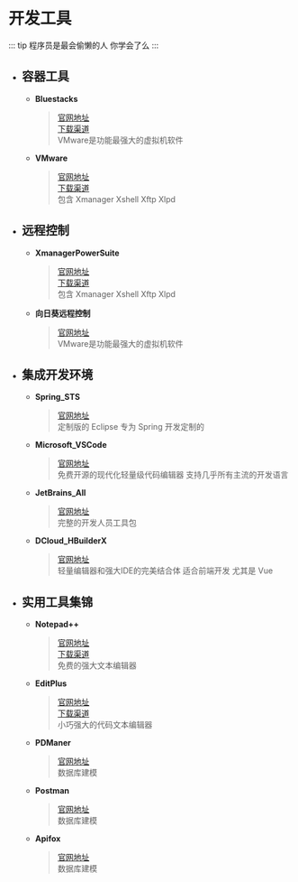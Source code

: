 # 开发工具

::: tip
程序员是最会偷懒的人 你学会了么
:::

- ## 容器工具

    - **Bluestacks**
      > [官网地址](https://www.bluestacks.com)  
      [下载渠道](https://www.bluestacks.com/bluestacks-5.html)  
      VMware是功能最强大的虚拟机软件

    - **VMware**
      > [官网地址](https://www.xshellcn.com)  
      [下载渠道](https://www.423down.com/5928.html)  
      包含 Xmanager Xshell Xftp Xlpd

- ## 远程控制

    - **XmanagerPowerSuite**
      > [官网地址](https://www.xshellcn.com)  
      [下载渠道](https://www.423down.com/10045.html)  
      包含 Xmanager Xshell Xftp Xlpd

    - **向日葵远程控制**
      > [官网地址](https://sunlogin.oray.com/)  
      VMware是功能最强大的虚拟机软件


- ## 集成开发环境

    - **Spring_STS**
      > [官网地址](https://spring.io/tools)  
      定制版的 Eclipse 专为 Spring 开发定制的

    - **Microsoft_VSCode**
      > [官网地址](https://code.visualstudio.com)  
      免费开源的现代化轻量级代码编辑器 支持几乎所有主流的开发语言

    - **JetBrains_All**
      > [官网地址](https://www.jetbrains.com)  
      完整的开发人员工具包

    - **DCloud_HBuilderX**
      > [官网地址](https://www.dcloud.io)  
      轻量编辑器和强大IDE的完美结合体 适合前端开发 尤其是 Vue

- ## 实用工具集锦

    - **Notepad++**
      > [官网地址](https://notepad-plus-plus.org)  
      [下载渠道](https://www.423down.com/8867.html)  
      免费的强大文本编辑器

    - **EditPlus**
      > [官网地址](https://www.editplus.com)  
      [下载渠道](https://www.423down.com/1689.html)  
      小巧强大的代码文本编辑器

    - **PDManer**
      > [官网地址](https://gitee.com/robergroup/pdmaner)  
      数据库建模

    - **Postman**
      > [官网地址](https://www.postman.com/)  
      数据库建模

    - **Apifox**
      > [官网地址](https://www.apifox.cn/)  
      数据库建模